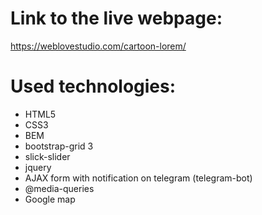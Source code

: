 # Link to the live webpage:
https://weblovestudio.com/cartoon-lorem/
# Used technologies:
<ul>
  <li>HTML5</li>
  <li>CSS3</li>
  <li>BEM</li>
  <li>bootstrap-grid 3</li>
  <li>slick-slider</li>
  <li>jquery</li>
  <li>AJAX form with notification on telegram (telegram-bot)</li>
  <li>@media-queries</li>
  <li>Google map</li>
</ul>
